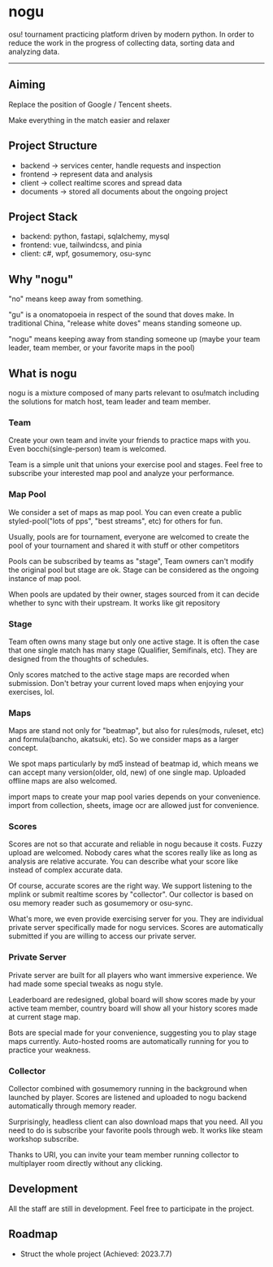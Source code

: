 # nogu

osu! tournament practicing platform driven by modern python. In order to reduce the work in the progress of collecting data, sorting data and analyzing data.

---

## Aiming

Replace the position of Google / Tencent sheets.

Make everything in the match easier and relaxer

## Project Structure

- backend -> services center, handle requests and inspection
- frontend -> represent data and analysis
- client -> collect realtime scores and spread data
- documents -> stored all documents about the ongoing project

## Project Stack

- backend: python, fastapi, sqlalchemy, mysql
- frontend: vue, tailwindcss, and pinia
- client: c#, wpf, gosumemory, osu-sync

## Why "nogu"

"no" means keep away from something.

"gu" is a onomatopoeia in respect of the sound that doves make. In traditional China, "release white doves" means standing someone up.

"nogu" means keeping away from standing someone up (maybe your team leader, team member, or your favorite maps in the pool)

## What is nogu

nogu is a mixture composed of many parts relevant to osu!match including the solutions for match host, team leader and team member.

### Team

Create your own team and invite your friends to practice maps with you. Even bocchi(single-person) team is welcomed.

Team is a simple unit that unions your exercise pool and stages. Feel free to subscribe your interested map pool and analyze your performance.

### Map Pool

We consider a set of maps as map pool. You can even create a public styled-pool("lots of pps", "best streams", etc) for others for fun.

Usually, pools are for tournament, everyone are welcomed to create the pool of your tournament and shared it with stuff or other competitors

Pools can be subscribed by teams as "stage", Team owners can't modify the original pool but stage are ok. Stage can be considered as the ongoing instance of map pool.

When pools are updated by their owner, stages sourced from it can decide whether to sync with their upstream. It works like git repository

### Stage

Team often owns many stage but only one active stage. It is often the case that one single match has many stage (Qualifier, Semifinals, etc). They are designed from the thoughts of schedules.

Only scores matched to the active stage maps are recorded when submission. Don't betray your current loved maps when enjoying your exercises, lol.

### Maps

Maps are stand not only for "beatmap", but also for rules(mods, ruleset, etc) and formula(bancho, akatsuki, etc). So we consider maps as a larger concept.

We spot maps particularly by md5 instead of beatmap id, which means we can accept many version(older, old, new) of one single map. Uploaded offline maps are also welcomed.

import maps to create your map pool varies depends on your convenience. import from collection, sheets, image ocr are allowed just for convenience.


### Scores

Scores are not so that accurate and reliable in nogu because it costs. Fuzzy upload are welcomed. Nobody cares what the scores really like as long as analysis are relative accurate. You can describe what your score like instead of complex accurate data.

Of course, accurate scores are the right way. We support listening to the mplink or submit realtime scores by "collector". Our collector is based on osu memory reader such as gosumemory or osu-sync.

What's more, we even provide exercising server for you. They are individual private server specifically made for nogu services. Scores are automatically submitted if you are willing to access our private server.


### Private Server

Private server are built for all players who want immersive experience. We had made some special tweaks as nogu style.

Leaderboard are redesigned, global board will show scores made by your active team member, country board will show all your history scores made at current stage map.

Bots are special made for your convenience, suggesting you to play stage maps currently. Auto-hosted rooms are automatically running for you to practice your weakness.

### Collector

Collector combined with gosumemory running in the background when launched by player. Scores are listened and uploaded to nogu backend automatically through memory reader.

Surprisingly, headless client can also download maps that you need. All you need to do is subscribe your favorite pools through web. It works like steam workshop subscribe.

Thanks to URI, you can invite your team member running collector to multiplayer room directly without any clicking.


## Development

All the staff are still in development. Feel free to participate in the project.

## Roadmap

- Struct the whole project (Achieved: 2023.7.7)